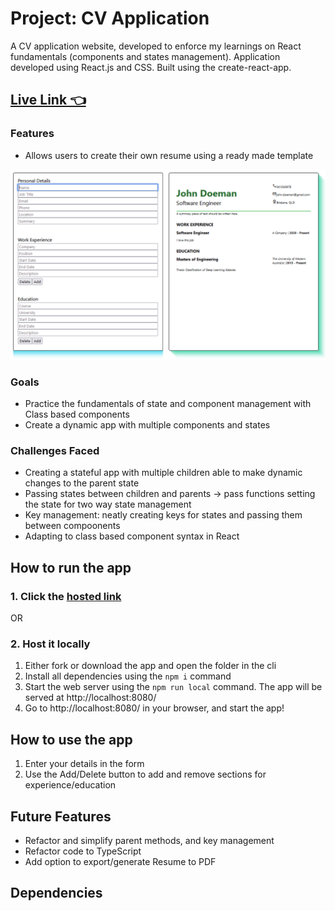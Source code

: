 # Project: CV Application
A CV application website, developed to enforce my learnings on React fundamentals (components and states management).
Application developed using React.js and CSS. Built using the create-react-app.
## [Live Link 👈](https://waldorfio.github.io/cv-application/)

### Features
- Allows users to create their own resume using a ready made template

![](screencap.PNG)

### Goals
- Practice the fundamentals of state and component management with Class based components
- Create a dynamic app with multiple components and states

### Challenges Faced
- Creating a stateful app with multiple children able to make dynamic changes to the parent state
- Passing states between children and parents -> pass functions setting the state for two way state management
- Key management: neatly creating keys for states and passing them between compoonents
- Adapting to class based component syntax in React

## How to run the app
### 1. Click the [hosted link](https://waldorfio.github.io/cv-application/)

OR

### 2. Host it locally
1.	Either fork or download the app and open the folder in the cli
2.	Install all dependencies using the `npm i` command
3.	Start the web server using the `npm run local` command. The app will be served at http://localhost:8080/
4.	Go to  http://localhost:8080/ in your browser, and start the app!

## How to use the app
1. Enter your details in the form
2. Use the Add/Delete button to add and remove sections for experience/education

## Future Features
- Refactor and simplify parent methods, and key management
- Refactor code to TypeScript
- Add option to export/generate Resume to PDF

## Dependencies
